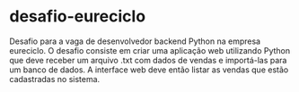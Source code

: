 # desafio-eureciclo
Desafio para a vaga de desenvolvedor backend Python na empresa eureciclo. O desafio consiste em criar uma aplicação web utilizando Python que deve receber um arquivo .txt com dados de vendas e importá-las para um banco de dados. A interface web deve então listar as vendas que estão cadastradas no sistema.
